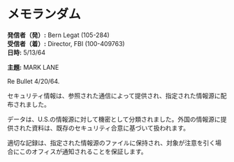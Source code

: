 # メモランダム

**発信者（発）:** Bern Legat (105-284)  
**受信者（着）:** Director, FBI (100-409763)  
**日時:** 5/13/64  

**主題:** MARK LANE  

Re Bullet 4/20/64.  

セキュリティ情報は、参照された通信によって提供され、指定された情報源に配布されました。  

データは、U.S.の情報源に対して機密として分類されました。外国の情報源に提供された資料は、既存のセキュリティ合意に基づいて扱われます。  

適切な記録は、指定された情報源のファイルに保持され、対象が注意を引く場合にこのオフィスが通知されることを保証します。